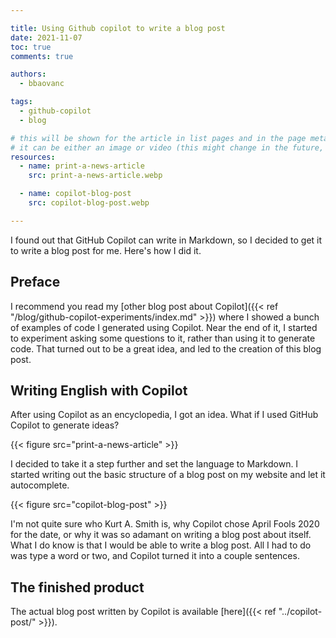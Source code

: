```yaml
---

title: Using Github copilot to write a blog post
date: 2021-11-07
toc: true
comments: true

authors:
  - bbaovanc

tags:
  - github-copilot
  - blog

# this will be shown for the article in list pages and in the page metadata
# it can be either an image or video (this might change in the future, however)
resources:
  - name: print-a-news-article
    src: print-a-news-article.webp

  - name: copilot-blog-post
    src: copilot-blog-post.webp

---
```


I found out that GitHub Copilot can write in Markdown, so I decided to get it to
write a blog post for me. Here's how I did it.

<!--more-->

## Preface

I recommend you read my [other blog post about Copilot]({{< ref
"/blog/github-copilot-experiments/index.md" >}}) where I showed a bunch of
examples of code I generated using Copilot. Near the end of it, I started to
experiment asking some questions to it, rather than using it to generate code.
That turned out to be a great idea, and led to the creation of this blog post.

## Writing English with Copilot

After using Copilot as an encyclopedia, I got an idea. What if I used GitHub
Copilot to generate ideas?

{{< figure src="print-a-news-article" >}}

I decided to take it a step further and set the language to Markdown. I started
writing out the basic structure of a blog post on my website and let it
autocomplete.

{{< figure src="copilot-blog-post" >}}

I'm not quite sure who Kurt A. Smith is, why Copilot chose April Fools 2020 for
the date, or why it was so adamant on writing a blog post about itself. What I
do know is that I would be able to write a blog post. All I had to do was type a
word or two, and Copilot turned it into a couple sentences.

## The finished product

The actual blog post written by Copilot is available [here]({{< ref "../copilot-post/" >}}).
